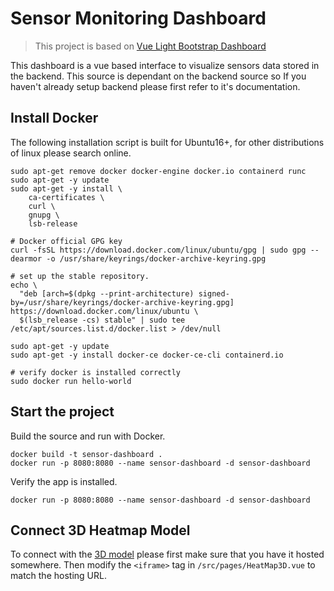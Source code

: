 # Sensor Monitoring Dashboard

> This project is based on [Vue Light Bootstrap Dashboard](http://vuejs.creative-tim.com/vue-light-bootstrap-dashboard)

This dashboard is a vue based interface to visualize sensors data stored in the backend. This source is dependant on the backend source so If you haven't already setup backend please first refer to it's documentation.

## Install Docker
The following installation script is built for Ubuntu16+, for other distributions of linux please search online.
```
sudo apt-get remove docker docker-engine docker.io containerd runc
sudo apt-get -y update
sudo apt-get -y install \
    ca-certificates \
    curl \
    gnupg \
    lsb-release

# Docker official GPG key
curl -fsSL https://download.docker.com/linux/ubuntu/gpg | sudo gpg --dearmor -o /usr/share/keyrings/docker-archive-keyring.gpg

# set up the stable repository.
echo \
  "deb [arch=$(dpkg --print-architecture) signed-by=/usr/share/keyrings/docker-archive-keyring.gpg] https://download.docker.com/linux/ubuntu \
  $(lsb_release -cs) stable" | sudo tee /etc/apt/sources.list.d/docker.list > /dev/null
  
sudo apt-get -y update
sudo apt-get -y install docker-ce docker-ce-cli containerd.io

# verify docker is installed correctly 
sudo docker run hello-world
```

## Start the project

Build the source and run with Docker.
```
docker build -t sensor-dashboard .
docker run -p 8080:8080 --name sensor-dashboard -d sensor-dashboard
```
Verify the app is installed.
```
docker run -p 8080:8080 --name sensor-dashboard -d sensor-dashboard
```

## Connect 3D Heatmap Model

To connect with the [3D model](https://github.com/smart-construction-group/heatmap-3d) please first make sure that you have it hosted somewhere. Then modify the `<iframe>` tag in `/src/pages/HeatMap3D.vue` to match the hosting URL.

